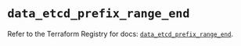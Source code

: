 # `data_etcd_prefix_range_end`

Refer to the Terraform Registry for docs: [`data_etcd_prefix_range_end`](https://registry.terraform.io/providers/ferlab-ste-justine/etcd/0.11.0/docs/data-sources/prefix_range_end).
